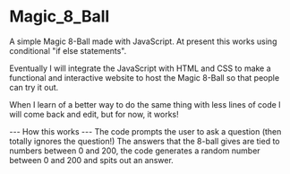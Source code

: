 # Magic_8_Ball

A simple Magic 8-Ball made with JavaScript. At present this works using conditional "if else statements". 

Eventually I will integrate the JavaScript with HTML and CSS to make a functional and interactive website to host the Magic 8-Ball so that people can try it out.

When I learn of a better way to do the same thing with less lines of code I will come back and edit, but for now, it works!

--- How this works ---
The code prompts the user to ask a question (then totally ignores the question!) The answers that the 8-ball gives are tied to numbers between 0 and 200, the code generates a random number between 0 and 200 and spits out an answer. 
